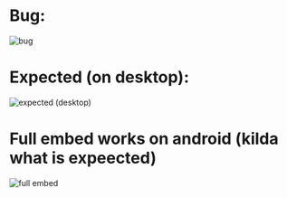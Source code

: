 # Bug:
![bug](https://user-images.githubusercontent.com/50347938/136059417-54d4ed48-1c6e-45a1-bbac-9ed4a47786cd.jpg)

# Expected (on desktop):

![expected (desktop)](https://user-images.githubusercontent.com/50347938/136059469-56d3cfe7-3a63-4f7f-a591-3f958513e2b4.png)

# Full embed works on android (kilda what is expeected)

![full embed](https://user-images.githubusercontent.com/50347938/136059523-fd128930-3e7e-4e50-8042-760226428221.jpg)
